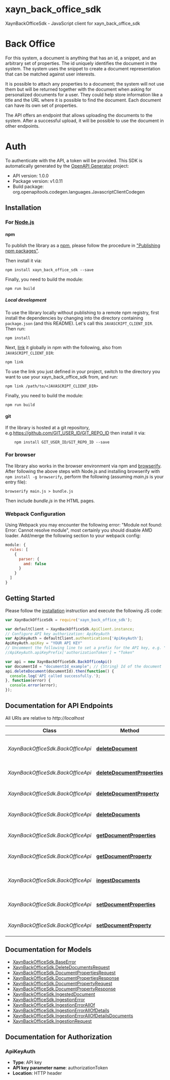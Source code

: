 # xayn_back_office_sdk

XaynBackOfficeSdk - JavaScript client for xayn_back_office_sdk
# Back Office
For this system, a document is anything that has an id, a snippet, and an arbitrary set of properties.
The id uniquely identifies the document in the system.
The system uses the snippet to create a document representation that can be matched against user interests.

It is possible to attach any properties to a document; the system will not use them but will be returned together with the document when asking for personalized documents for a user. They could help store information like a title and the URL where it is possible to find the document. Each document can have its own set of properties.

The API offers an endpoint that allows uploading the documents to the system. After a successful upload, it will be possible to use the document in other endpoints.

# Auth
To authenticate with the API, a token will be provided.
This SDK is automatically generated by the [OpenAPI Generator](https://openapi-generator.tech) project:

- API version: 1.0.0
- Package version: v1.0.11
- Build package: org.openapitools.codegen.languages.JavascriptClientCodegen

## Installation

### For [Node.js](https://nodejs.org/)

#### npm

To publish the library as a [npm](https://www.npmjs.com/), please follow the procedure in ["Publishing npm packages"](https://docs.npmjs.com/getting-started/publishing-npm-packages).

Then install it via:

```shell
npm install xayn_back_office_sdk --save
```

Finally, you need to build the module:

```shell
npm run build
```

##### Local development

To use the library locally without publishing to a remote npm registry, first install the dependencies by changing into the directory containing `package.json` (and this README). Let's call this `JAVASCRIPT_CLIENT_DIR`. Then run:

```shell
npm install
```

Next, [link](https://docs.npmjs.com/cli/link) it globally in npm with the following, also from `JAVASCRIPT_CLIENT_DIR`:

```shell
npm link
```

To use the link you just defined in your project, switch to the directory you want to use your xayn_back_office_sdk from, and run:

```shell
npm link /path/to/<JAVASCRIPT_CLIENT_DIR>
```

Finally, you need to build the module:

```shell
npm run build
```

#### git

If the library is hosted at a git repository, e.g.https://github.com/GIT_USER_ID/GIT_REPO_ID
then install it via:

```shell
    npm install GIT_USER_ID/GIT_REPO_ID --save
```

### For browser

The library also works in the browser environment via npm and [browserify](http://browserify.org/). After following
the above steps with Node.js and installing browserify with `npm install -g browserify`,
perform the following (assuming *main.js* is your entry file):

```shell
browserify main.js > bundle.js
```

Then include *bundle.js* in the HTML pages.

### Webpack Configuration

Using Webpack you may encounter the following error: "Module not found: Error:
Cannot resolve module", most certainly you should disable AMD loader. Add/merge
the following section to your webpack config:

```javascript
module: {
  rules: [
    {
      parser: {
        amd: false
      }
    }
  ]
}
```

## Getting Started

Please follow the [installation](#installation) instruction and execute the following JS code:

```javascript
var XaynBackOfficeSdk = require('xayn_back_office_sdk');

var defaultClient = XaynBackOfficeSdk.ApiClient.instance;
// Configure API key authorization: ApiKeyAuth
var ApiKeyAuth = defaultClient.authentications['ApiKeyAuth'];
ApiKeyAuth.apiKey = "YOUR API KEY"
// Uncomment the following line to set a prefix for the API key, e.g. "Token" (defaults to null)
//ApiKeyAuth.apiKeyPrefix['authorizationToken'] = "Token"

var api = new XaynBackOfficeSdk.BackOfficeApi()
var documentId = "documentId_example"; // {String} Id of the document
api.deleteDocument(documentId).then(function() {
  console.log('API called successfully.');
}, function(error) {
  console.error(error);
});


```

## Documentation for API Endpoints

All URIs are relative to *http://localhost*

Class | Method | HTTP request | Description
------------ | ------------- | ------------- | -------------
*XaynBackOfficeSdk.BackOfficeApi* | [**deleteDocument**](docs/BackOfficeApi.md#deleteDocument) | **DELETE** /documents/{document_id} | Delete the document from the system.
*XaynBackOfficeSdk.BackOfficeApi* | [**deleteDocumentProperties**](docs/BackOfficeApi.md#deleteDocumentProperties) | **DELETE** /documents/{document_id}/properties | Delete all document properties
*XaynBackOfficeSdk.BackOfficeApi* | [**deleteDocumentProperty**](docs/BackOfficeApi.md#deleteDocumentProperty) | **DELETE** /documents/{document_id}/properties/{property_id} | Delete a document property
*XaynBackOfficeSdk.BackOfficeApi* | [**deleteDocuments**](docs/BackOfficeApi.md#deleteDocuments) | **DELETE** /documents | Delete all listed documents.
*XaynBackOfficeSdk.BackOfficeApi* | [**getDocumentProperties**](docs/BackOfficeApi.md#getDocumentProperties) | **GET** /documents/{document_id}/properties | Get all document properties
*XaynBackOfficeSdk.BackOfficeApi* | [**getDocumentProperty**](docs/BackOfficeApi.md#getDocumentProperty) | **GET** /documents/{document_id}/properties/{property_id} | Get a document property
*XaynBackOfficeSdk.BackOfficeApi* | [**ingestDocuments**](docs/BackOfficeApi.md#ingestDocuments) | **POST** /documents | Add documents to the system
*XaynBackOfficeSdk.BackOfficeApi* | [**setDocumentProperties**](docs/BackOfficeApi.md#setDocumentProperties) | **PUT** /documents/{document_id}/properties | Set all document properties
*XaynBackOfficeSdk.BackOfficeApi* | [**setDocumentProperty**](docs/BackOfficeApi.md#setDocumentProperty) | **PUT** /documents/{document_id}/properties/{property_id} | Set a document property


## Documentation for Models

 - [XaynBackOfficeSdk.BaseError](docs/BaseError.md)
 - [XaynBackOfficeSdk.DeleteDocumentsRequest](docs/DeleteDocumentsRequest.md)
 - [XaynBackOfficeSdk.DocumentPropertiesRequest](docs/DocumentPropertiesRequest.md)
 - [XaynBackOfficeSdk.DocumentPropertiesResponse](docs/DocumentPropertiesResponse.md)
 - [XaynBackOfficeSdk.DocumentPropertyRequest](docs/DocumentPropertyRequest.md)
 - [XaynBackOfficeSdk.DocumentPropertyResponse](docs/DocumentPropertyResponse.md)
 - [XaynBackOfficeSdk.IngestedDocument](docs/IngestedDocument.md)
 - [XaynBackOfficeSdk.IngestionError](docs/IngestionError.md)
 - [XaynBackOfficeSdk.IngestionErrorAllOf](docs/IngestionErrorAllOf.md)
 - [XaynBackOfficeSdk.IngestionErrorAllOfDetails](docs/IngestionErrorAllOfDetails.md)
 - [XaynBackOfficeSdk.IngestionErrorAllOfDetailsDocuments](docs/IngestionErrorAllOfDetailsDocuments.md)
 - [XaynBackOfficeSdk.IngestionRequest](docs/IngestionRequest.md)


## Documentation for Authorization



### ApiKeyAuth


- **Type**: API key
- **API key parameter name**: authorizationToken
- **Location**: HTTP header

